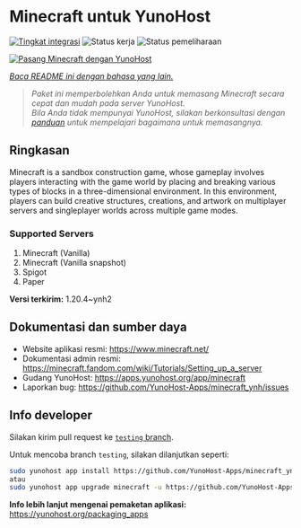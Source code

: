 <!--
N.B.: README ini dibuat secara otomatis oleh <https://github.com/YunoHost/apps/tree/master/tools/readme_generator>
Ini TIDAK boleh diedit dengan tangan.
-->

# Minecraft untuk YunoHost

[![Tingkat integrasi](https://dash.yunohost.org/integration/minecraft.svg)](https://ci-apps.yunohost.org/ci/apps/minecraft/) ![Status kerja](https://ci-apps.yunohost.org/ci/badges/minecraft.status.svg) ![Status pemeliharaan](https://ci-apps.yunohost.org/ci/badges/minecraft.maintain.svg)

[![Pasang Minecraft dengan YunoHost](https://install-app.yunohost.org/install-with-yunohost.svg)](https://install-app.yunohost.org/?app=minecraft)

*[Baca README ini dengan bahasa yang lain.](./ALL_README.md)*

> *Paket ini memperbolehkan Anda untuk memasang Minecraft secara cepat dan mudah pada server YunoHost.*  
> *Bila Anda tidak mempunyai YunoHost, silakan berkonsultasi dengan [panduan](https://yunohost.org/install) untuk mempelajari bagaimana untuk memasangnya.*

## Ringkasan

Minecraft is a sandbox construction game, whose gameplay involves players interacting with the game world by placing and breaking various types of blocks in a three-dimensional environment. In this environment, players can build creative structures, creations, and artwork on multiplayer servers and singleplayer worlds across multiple game modes.

### Supported Servers
 
1. Minecraft (Vanilla)
2. Minecraft (Vanilla snapshot)
3. Spigot
4. Paper


**Versi terkirim:** 1.20.4~ynh2
## Dokumentasi dan sumber daya

- Website aplikasi resmi: <https://www.minecraft.net/>
- Dokumentasi admin resmi: <https://minecraft.fandom.com/wiki/Tutorials/Setting_up_a_server>
- Gudang YunoHost: <https://apps.yunohost.org/app/minecraft>
- Laporkan bug: <https://github.com/YunoHost-Apps/minecraft_ynh/issues>

## Info developer

Silakan kirim pull request ke [`testing` branch](https://github.com/YunoHost-Apps/minecraft_ynh/tree/testing).

Untuk mencoba branch `testing`, silakan dilanjutkan seperti:

```bash
sudo yunohost app install https://github.com/YunoHost-Apps/minecraft_ynh/tree/testing --debug
atau
sudo yunohost app upgrade minecraft -u https://github.com/YunoHost-Apps/minecraft_ynh/tree/testing --debug
```

**Info lebih lanjut mengenai pemaketan aplikasi:** <https://yunohost.org/packaging_apps>
